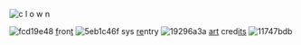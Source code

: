
![c l o w n](https://user-images.githubusercontent.com/115387378/221417702-e6517ce5-e821-496b-a9ab-700d718261a5.png)


![fcd19e48](https://user-images.githubusercontent.com/115387378/221416283-dc30c5a2-db38-4e77-a5e8-e86e32dbad7a.gif) [f](https://pk.fulmine.xyz/f/fbkye)ron[t](https://front.plural.codes/fbkye) ![5eb1c46f](https://user-images.githubusercontent.com/115387378/221416440-7dadf553-1bb1-46d3-a59c-3e48a817b7a0.gif) sys [re](https://rentry.co/NULLSYSTEM)ntry ![19296a3a](https://user-images.githubusercontent.com/115387378/221416590-2992de36-3d00-44a2-b836-472aafe02fa7.gif) [art](https://down4clowns.tumblr.com/post/169550618651/clown-gfs) cred[its]() ![11747bdb](https://user-images.githubusercontent.com/115387378/221416176-97cbf0c8-bb7f-427c-a834-fc2a24080999.gif)
